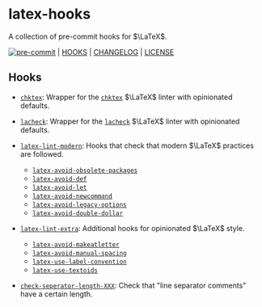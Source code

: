 # latex-hooks

A collection of pre-commit hooks for $\LaTeX$.

[![pre-commit](https://img.shields.io/badge/pre--commit-enabled-brightgreen?logo=pre-commit)](https://github.com/pre-commit/pre-commit) | [HOOKS](HOOKS) | [CHANGELOG](CHANGELOG.md) | [LICENSE](LICENSE)

## Hooks

- [`chktex`](docs/chktex.md): Wrapper for the [`chktex`](https://ctan.org/pkg/chktex) $\LaTeX$ linter with opinionated defaults.
- [`lacheck`](docs/lacheck.md): Wrapper for the [`lacheck`](https://ctan.org/pkg/lacheck) $\LaTeX$ linter with opinionated defaults.

- [`latex-lint-modern`](docs/modern.md): Hooks that check that modern $\LaTeX$ practices are followed.
  - [`latex-avoid-obsolete-packages`](docs/modern.md#avoid-obsolete-packages)
  - [`latex-avoid-def`](docs/modern.md#avoid-def)
  - [`latex-avoid-let`](docs/modern.md#avoid-let)
  - [`latex-avoid-newcommand`](docs/modern.md#avoid-newcommand)
  - [`latex-avoid-legacy-options`](docs/modern.md#avoid-legacy-options)
  - [`latex-avoid-double-dollar`](docs/modern.md#avoid-double-dollar)
- [`latex-lint-extra`](docs/extra.md): Additional hooks for opinionated $\LaTeX$ style.
  - [`latex-avoid-makeatletter`](docs/extra.md#avoid-makeatletter)
  - [`latex-avoid-manual-spacing`](docs/extra.md#avoid-manual-spacing)
  - [`latex-use-label-convention`](docs/extra.md#use-label-convention)
  - [`latex-use-textoids`](docs/extra.md#use-textoids)
- [`check-seperator-length-XXX`](docs/misc.md#check-seperator-length-xxx): Check that "line separator comments" have a certain length.
